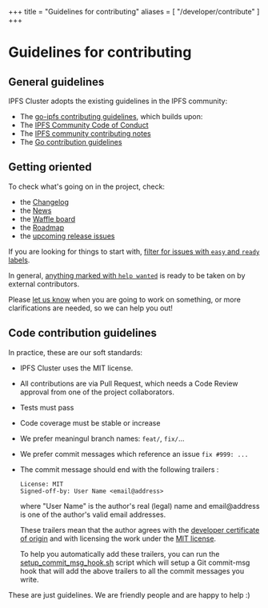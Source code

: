 +++
title = "Guidelines for contributing"
aliases = [
    "/developer/contribute"
]
+++


# Guidelines for contributing

## General guidelines

IPFS Cluster adopts the existing guidelines in the IPFS community:

* The [go-ipfs contributing guidelines](https://github.com/ipfs/go-ipfs/blob/master/contribute.md), which builds upon:
* The [IPFS Community Code of Conduct](https://github.com/ipfs/community/blob/master/code-of-conduct.md)
* The [IPFS community contributing notes](https://github.com/ipfs/community/blob/master/contributing.md)
* The [Go contribution guidelines](https://github.com/ipfs/community/blob/master/go-code-guidelines.md)

## Getting oriented

To check what's going on in the project, check:

- the [Changelog](https://github.com/ipfs/ipfs-cluster/blob/master/CHANGELOG.md)
- the [News](/news)
- the [Waffle board](https://waffle.io/ipfs/ipfs-cluster)
- the [Roadmap](/roadmap)
- the [upcoming release issues](https://github.com/ipfs/ipfs-cluster/issues?q=label%3Arelease)

If you are looking for things to start with, [filter for issues with `easy` and `ready` labels](https://github.com/ipfs/ipfs-cluster/issues?q=is%3Aopen+is%3Aissue+label%3Adifficulty%3Aeasy+label%3Aready).

In general, [anything marked with `help wanted`](https://github.com/ipfs/ipfs-cluster/issues?q=is%3Aopen+is%3Aissue+label%3Aready+label%3A%22help+wanted%22) is ready to be taken on by external contributors.

Please [let us know](/documentation#support) when you are going to work on something, or more clarifications are needed, so we can help you out!

## Code contribution guidelines

In practice, these are our soft standards:

* IPFS Cluster uses the MIT license.
* All contributions are via Pull Request, which needs a Code Review approval from one of the project collaborators.
* Tests must pass
* Code coverage must be stable or increase
* We prefer meaningul branch names: `feat/`, `fix/`...
* We prefer commit messages which reference an issue `fix #999: ...`
* The commit message should end with the following trailers :

  ```
  License: MIT
  Signed-off-by: User Name <email@address>
  ```

  where "User Name" is the author's real (legal) name and
  email@address is one of the author's valid email addresses.

  These trailers mean that the author agrees with the 
  [developer certificate of origin](/developer-certificate-of-origin.txt)
  and with licensing the work under the [MIT license](https://github.com/ipfs/ipfs-cluster/blob/master/LICENSE).

  To help you automatically add these trailers, you can run the
  [setup_commit_msg_hook.sh](https://raw.githubusercontent.com/ipfs/community/master/dev/hooks/setup_commit_msg_hook.sh)
  script which will setup a Git commit-msg hook that will add the above
  trailers to all the commit messages you write.


These are just guidelines. We are friendly people and are happy to help :)
